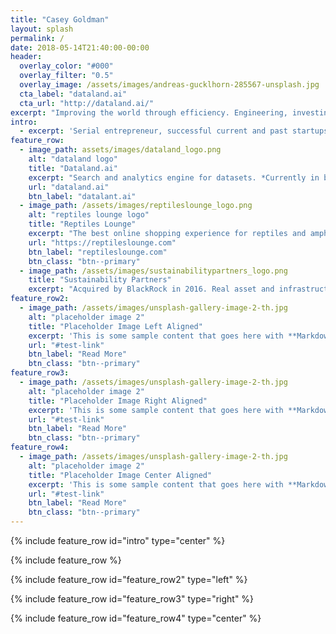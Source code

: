 ```yaml
---
title: "Casey Goldman"
layout: splash
permalink: /
date: 2018-05-14T21:40:00-00:00
header:
  overlay_color: "#000"
  overlay_filter: "0.5"
  overlay_image: /assets/images/andreas-gucklhorn-285567-unsplash.jpg
  cta_label: "dataland.ai"
  cta_url: "http://dataland.ai/"
excerpt: "Improving the world through efficiency. Engineering, investing, and operations management."
intro:
  - excerpt: 'Serial entrepreneur, successful current and past startups include:'
feature_row:
  - image_path: assets/images/dataland_logo.png
    alt: "dataland logo"
    title: "Dataland.ai"
    excerpt: "Search and analytics engine for datasets. *Currently in beta, email for invite to early access.*"
    url: "dataland.ai"
    btn_label: "datalant.ai"
  - image_path: /assets/images/reptileslounge_logo.png
    alt: "reptiles lounge logo"
    title: "Reptiles Lounge"
    excerpt: "The best online shopping experience for reptiles and amphibian pet supplies"
    url: "https://reptileslounge.com"
    btn_label: "reptileslounge.com"
    btn_class: "btn--primary"
  - image_path: /assets/images/sustainabilitypartners_logo.png
    title: "Sustainability Partners"
    excerpt: "Acquired by BlackRock in 2016. Real asset and infrastructure fund that identifies and invests in sustainable products to deliver high customer and fund ROI."
feature_row2:
  - image_path: /assets/images/unsplash-gallery-image-2-th.jpg
    alt: "placeholder image 2"
    title: "Placeholder Image Left Aligned"
    excerpt: 'This is some sample content that goes here with **Markdown** formatting. Left aligned with `type="left"`'
    url: "#test-link"
    btn_label: "Read More"
    btn_class: "btn--primary"
feature_row3:
  - image_path: /assets/images/unsplash-gallery-image-2-th.jpg
    alt: "placeholder image 2"
    title: "Placeholder Image Right Aligned"
    excerpt: 'This is some sample content that goes here with **Markdown** formatting. Right aligned with `type="right"`'
    url: "#test-link"
    btn_label: "Read More"
    btn_class: "btn--primary"
feature_row4:
  - image_path: /assets/images/unsplash-gallery-image-2-th.jpg
    alt: "placeholder image 2"
    title: "Placeholder Image Center Aligned"
    excerpt: 'This is some sample content that goes here with **Markdown** formatting. Centered with `type="center"`'
    url: "#test-link"
    btn_label: "Read More"
    btn_class: "btn--primary"
---
```


{% include feature_row id="intro" type="center" %}

{% include feature_row %}

{% include feature_row id="feature_row2" type="left" %}

{% include feature_row id="feature_row3" type="right" %}

{% include feature_row id="feature_row4" type="center" %}
